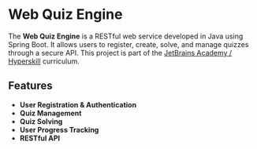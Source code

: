 # Web Quiz Engine

The **Web Quiz Engine** is a RESTful web service developed in Java using Spring Boot. It allows users to register, create, solve, and manage quizzes through a secure API. This project is part of the [JetBrains Academy / Hyperskill](https://hyperskill.org/projects/91) curriculum.

## Features

- **User Registration & Authentication**
- **Quiz Management**
- **Quiz Solving**
- **User Progress Tracking**
- **RESTful API**